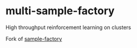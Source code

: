 # multi-sample-factory
High throughput reinforcement learning on clusters

Fork of [sample-factory](https://github.com/alex-petrenko/sample-factory)
